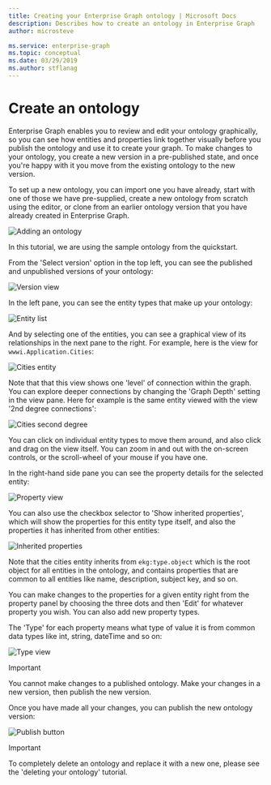 ```yaml
---
title: Creating your Enterprise Graph ontology | Microsoft Docs
description: Describes how to create an ontology in Enterprise Graph
author: microsteve

ms.service: enterprise-graph
ms.topic: conceptual
ms.date: 03/29/2019
ms.author: stflanag
---
```


# Create an ontology

Enterprise Graph enables you to review and edit your ontology graphically, so you can see how entities and properties link together visually before you publish the ontology and use it to create your graph. To make changes to your ontology, you create a new version in a pre-published state, and once you're happy with it you move from the existing ontology to the new version.

To set up a new ontology, you can import one you have already, start with one of those we have pre-supplied, create a new ontology from scratch using the editor, or clone from an earlier ontology version that you have already created in Enterprise Graph.

![Adding an ontology](media/ontology-tutorial/add-ontology-from.png)

In this tutorial, we are using the sample ontology from the quickstart.

From the 'Select version' option in the top left, you can see the published and unpublished versions of your ontology:

![Version view](media/ontology-tutorial/version-selector.png)

In the left pane, you can see the entity types that make up your ontology:

![Entity list](media/ontology-tutorial/entity-list.png)

And by selecting one of the entities, you can see a graphical view of its relationships in the next pane to the right. For example, here is the view for ```wwwi.Application.Cities```:

![Cities entity](media/ontology-tutorial/cities-entity.png)

Note that that this view shows one 'level' of connection within the graph. You can explore deeper connections by changing the 'Graph Depth' setting in the view pane. Here for example is the same entity viewed with the view '2nd degree connections':

![Cities second degree](media/ontology-tutorial/cities-second-degree.png)

You can click on individual entity types to move them around, and also click and drag on the view itself. You can zoom in and out with the on-screen controls, or the scroll-wheel of your mouse if you have one.

In the right-hand side pane you can see the property details for the selected entity:

![Property view](media/ontology-tutorial/property-view.png)

You can also use the checkbox selector to 'Show inherited properties', which will show the properties for this entity type itself, and also the properties it has inherited from other entities:

![Inherited properties](media/ontology-tutorial/inherited-properties.png)

Note that the cities entity inherits from ```ekg:type.object``` which is the root object for all entities in the ontology, and contains properties that are common to all entities like name, description, subject key, and so on.

You can make changes to the properties for a given entity right from the property panel by choosing the three dots and then 'Edit' for whatever property you wish. You can also add new property types.

The 'Type' for each property means what type of value it is from common data types like int, string, dateTime and so on:

![Type view](media/ontology-tutorial/type-view.png)

> [!IMPORTANT]
> You cannot make changes to a published ontology. Make your changes in a new version, then publish the new version.

Once you have made all your changes, you can publish the new ontology version:

![Publish button](media/ontology-tutorial/publish-button.png)


> [!IMPORTANT]
> To completely delete an ontology and replace it with a new one, please see the 'deleting your ontology' tutorial.

